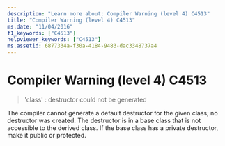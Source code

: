 ```yaml
---
description: "Learn more about: Compiler Warning (level 4) C4513"
title: "Compiler Warning (level 4) C4513"
ms.date: "11/04/2016"
f1_keywords: ["C4513"]
helpviewer_keywords: ["C4513"]
ms.assetid: 6877334a-f30a-4184-9483-dac3348737a4
---
```

# Compiler Warning (level 4) C4513

> 'class' : destructor could not be generated

The compiler cannot generate a default destructor for the given class; no destructor was created. The destructor is in a base class that is not accessible to the derived class. If the base class has a private destructor, make it public or protected.
